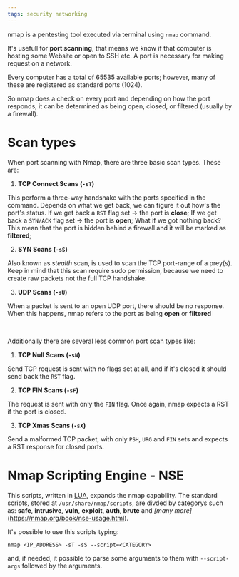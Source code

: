 ```yaml
---
tags: security networking
---
```


nmap is a pentesting tool executed via terminal using `nmap` command.

It's usefull for **port scanning**, that means we know if that computer is hosting some Website or open to SSH etc. A port is necessary for making request on a network.

Every computer has a total of 65535 available ports; however, many of these are registered as standard ports (1024). 

So nmap does a check on every port and depending on how the port responds, it can be determined as being open, closed, or filtered (usually by a firewall).

# Scan types

When port scanning with Nmap, there are three basic scan types. These are:

1.   **TCP Connect Scans (`-sT`)**

This perform a three-way handshake with the ports specified in the command. Depends on what we get back, we can figure it out how's the port's status.
If we get back a `RST` flag set -> the port is **close**;
If we get back a `SYN/ACK` flag set -> the port is **open**;
What if we got nothing back? This mean that the port is hidden behind a firewall and it will be marked as **filtered**;  	

2.  **SYN Scans (`-sS`)**

Also known as *stealth* scan, is used to scan the TCP port-range of a prey(s).
Keep in mind that this scan require sudo permission, because we need to create raw packets not the full TCP handshake.

3.  **UDP Scans (`-sU`)**

When a packet is sent to an open UDP port, there should be no response. When this happens, nmap refers to the port as being **open** or **filtered**

<br>

Additionally there are several less common port scan types like:

1.   **TCP Null Scans (`-sN`)**

Send TCP request is sent with no flags set at all, and if it's closed it should send back the `RST` flag.

2.   **TCP FIN Scans (`-sF`)**

The request is sent with only the `FIN`  flag. Once again, nmap expects a RST if the port is closed.

3.   **TCP Xmas Scans (`-sX`)**

Send a malformed TCP packet, with only `PSH`, `URG` and `FIN` sets and expects a RST response for closed ports.

# Nmap Scripting Engine - NSE

This scripts, written in [LUA](<https://en.wikipedia.org/wiki/Lua_(programming_language)>), expands the nmap capability.
The standard scripts, stored at `/usr/share/nmap/scripts`,  are divded by categorys such as: **safe**, **intrusive**, **vuln**, **exploit**, **auth**, **brute** and *[many more]*(https://nmap.org/book/nse-usage.html).

It's possible to use this scripts typing:

`nmap <IP_ADDRESS> -sT -sS --script=<CATEGORY>`

and, if needed, it possible to parse some arguments to them with `--script-args` followed by the arguments.

